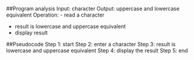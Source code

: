 ##Program analysis
Input: character
Output: uppercase and lowercase equivalent
Operation: - read a character
-	result is lowercase and uppercase equivalent
-	display result

##Pseudocode 
Step 1: start
Step 2: enter a character
Step 3: result is lowercase and uppercase equivalent
Step 4: display the result
Step 5: end
